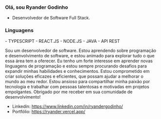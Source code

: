 <h3>Olá, sou Ryander Godinho</h3>

- Desenvolvedor de Software Full Stack.

<h3>Linguagens</h3>
- TYPESCRIPT
- REACT.JS
- NODE.JS
- JAVA
- API REST

Sou um desenvolvedor de software. Estou aprendendo sobre programação e desenvolvimento de software, e estou animado para explorar tudo o que essa área tem a oferecer. Eu tenho um forte interesse em aprender novas linguagens de programação e estou sempre procurando desafios para expandir minhas habilidades e conhecimentos. Estou comprometido em criar soluções eficazes e eficientes, que possam ajudar a melhorar o mundo ao meu redor. Estou ansioso para compartilhar minha paixão por tecnologia e trabalhar com pessoas talentosas e motivadas em projetos empolgantes. Obrigado por me receber em sua comunidade de desenvolvimento!

- Linkedin:
https://www.linkedin.com/in/ryandergodinho/
- Portfólio:
https://ryander.vercel.app/
